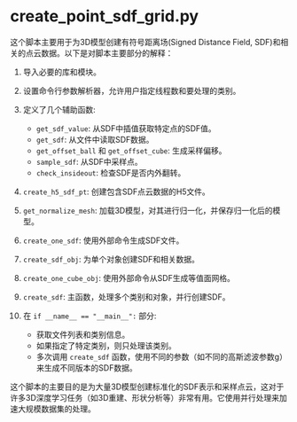 # create_point_sdf_grid.py
这个脚本主要用于为3D模型创建有符号距离场(Signed Distance Field, SDF)和相关的点云数据。以下是对脚本主要部分的解释：

1. 导入必要的库和模块。

2. 设置命令行参数解析器，允许用户指定线程数和要处理的类别。

3. 定义了几个辅助函数:
   - `get_sdf_value`: 从SDF中插值获取特定点的SDF值。
   - `get_sdf`: 从文件中读取SDF数据。
   - `get_offset_ball` 和 `get_offset_cube`: 生成采样偏移。
   - `sample_sdf`: 从SDF中采样点。
   - `check_insideout`: 检查SDF是否内外翻转。

4. `create_h5_sdf_pt`: 创建包含SDF点云数据的H5文件。

5. `get_normalize_mesh`: 加载3D模型，对其进行归一化，并保存归一化后的模型。

6. `create_one_sdf`: 使用外部命令生成SDF文件。

7. `create_sdf_obj`: 为单个对象创建SDF和相关数据。

8. `create_one_cube_obj`: 使用外部命令从SDF生成等值面网格。

9. `create_sdf`: 主函数，处理多个类别和对象，并行创建SDF。

10. 在 `if __name__ == "__main__":` 部分:
    - 获取文件列表和类别信息。
    - 如果指定了特定类别，则只处理该类别。
    - 多次调用 `create_sdf` 函数，使用不同的参数（如不同的高斯滤波参数g）来生成不同版本的SDF数据。

这个脚本的主要目的是为大量3D模型创建标准化的SDF表示和采样点云，这对于许多3D深度学习任务（如3D重建、形状分析等）非常有用。它使用并行处理来加速大规模数据集的处理。
